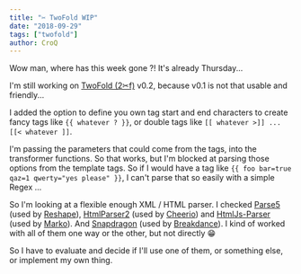 ```yaml
---
title: "✂︎ TwoFold WIP"
date: "2018-09-29"
tags: ["twofold"]
author: CroQ
---
```


Wow man, where has this week gone ?! It's already Thursday...

I'm still working on [TwoFold (2✂︎f)](https://github.com/ShinyTrinkets/twofold.js) v0.2, because v0.1 is not that usable and friendly...

I added the option to define you own tag start and end characters to create fancy tags like `{{ whatever ? }}`, or double tags like `[[ whatever >]] ... [[< whatever ]]`.

I'm passing the parameters that could come from the tags, into the transformer functions. So that works, but I'm blocked at parsing those options from the template tags. So if I would have a tag like `{{ foo bar=true qaz=1 qwerty="yes please" }}`, I can't parse that so easily with a simple Regex ...

So I'm looking at a flexible enough XML / HTML parser. I checked [Parse5](https://github.com/inikulin/parse5) (used by [Reshape](https://github.com/reshape/reshape)), [HtmlParser2](https://github.com/fb55/htmlparser2) (used by [Cheerio](https://github.com/cheeriojs/cheerio)) and [HtmlJs-Parser](https://github.com/marko-js/htmljs-parser) (used by [Marko](https://github.com/marko-js/marko)). And [Snapdragon](https://github.com/here-be/snapdragon) (used by [Breakdance](https://github.com/breakdance/breakdance)). I kind of worked with all of them one way or the other, but not directly 😁

So I have to evaluate and decide if I'll use one of them, or something else, or implement my own thing.
